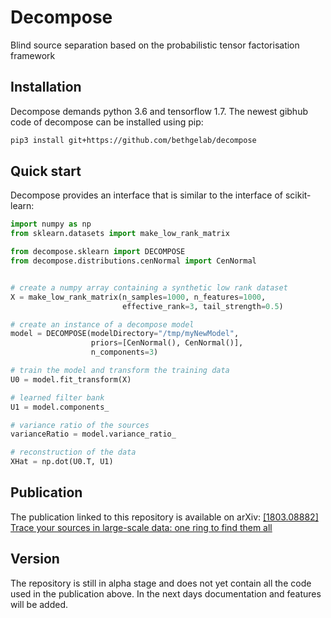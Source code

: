 # Decompose
Blind source separation based on the probabilistic tensor factorisation framework

## Installation
Decompose demands python 3.6 and tensorflow 1.7. The newest gibhub code of decompose can be installed using pip:
```bash
pip3 install git+https://github.com/bethgelab/decompose
```

## Quick start
Decompose provides an interface that is similar to the interface of scikit-learn:

```python
import numpy as np
from sklearn.datasets import make_low_rank_matrix

from decompose.sklearn import DECOMPOSE
from decompose.distributions.cenNormal import CenNormal


# create a numpy array containing a synthetic low rank dataset
X = make_low_rank_matrix(n_samples=1000, n_features=1000,
                         effective_rank=3, tail_strength=0.5)

# create an instance of a decompose model
model = DECOMPOSE(modelDirectory="/tmp/myNewModel",
                  priors=[CenNormal(), CenNormal()],
                  n_components=3)

# train the model and transform the training data
U0 = model.fit_transform(X)

# learned filter bank
U1 = model.components_

# variance ratio of the sources
varianceRatio = model.variance_ratio_

# reconstruction of the data
XHat = np.dot(U0.T, U1)
```

## Publication
The publication linked to this repository is available on arXiv:
[[1803.08882] Trace your sources in large-scale data: one ring to find them all](http://arxiv.org/abs/1803.08882)

## Version
The repository is still in alpha stage and does not yet contain all the code used in the publication above. In the next days documentation and features will be added.
